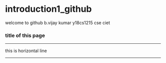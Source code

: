 # introduction1_github
welcome to github
b.vijay kumar 
y18cs1215
cse 
ciet


### title of this page

****
this is horizontal line
****
